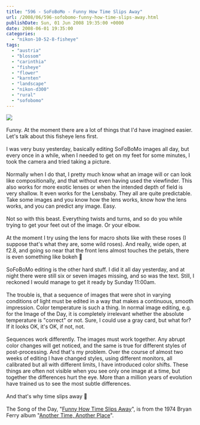 ```yaml
---
title: "596 - SoFoBoMo - Funny How Time Slips Away"
url: /2008/06/596-sofobomo-funny-how-time-slips-away.html
publishDate: Sun, 01 Jun 2008 19:35:00 +0000
date: 2008-06-01 19:35:00
categories: 
  - "nikon-10-52-8-fisheye"
tags: 
  - "austria"
  - "blossom"
  - "carinthia"
  - "fisheye"
  - "flower"
  - "karnten"
  - "landscape"
  - "nikon-d300"
  - "rural"
  - "sofobomo"
---
```

<a href="https://d25zfm9zpd7gm5.cloudfront.net/1200x1200/2008/20080531_171916_ps.jpg" target="_blank"><img src="https://d25zfm9zpd7gm5.cloudfront.net/0600x0600/2008/20080531_171916_ps.jpg"/></a><br/><br/>Funny. At the moment there are a lot of things that I'd have imagined easier. Let's talk about this fisheye lens first. <br/><br/>I was very busy yesterday, basically editing SoFoBoMo images all day, but every once in a while, when I needed to get on my feet for some minutes, I took the camera and tried taking a picture. <br/><br/>Normally when I do that, I pretty much know what an image will or can look like compositionally, and that without even having used the viewfinder. This also works for more exotic lenses or when the intended depth of field is very shallow. It even works for the Lensbaby. They all are quite predictable. Take some images and you know how the lens works, know how the lens works, and you can predict any image. Easy.<br/><br/>Not so with this beast. Everything twists and turns, and so do you while trying to get your feet out of the image. Or your elbow. <br/><br/>At the moment I try using the lens for macro shots like with these roses (I suppose that's what they are, some wild roses). And really, wide open, at f2.8, and going so near that the front lens almost touches the petals, there is even something like bokeh 🙂<br/><br/>SoFoBoMo editing is the other hard stuff. I did it all day yesterday, and at night there were still six or seven images missing, and so was the text. Still, I reckoned I would manage to get it ready by Sunday 11:00am. <br/><br/>The trouble is, that a sequence of images that were shot in varying conditions of light must be edited in a way that makes a continuous, smooth impression. Color temperature is such a thing. In normal image editing, e.g. for the Image of the Day, it is completely irrelevant whether the absolute temperature is "correct" or not. Sure, I could use a gray card, but what for? If it looks OK, it's OK, if not, not. <br/><br/>Sequences work differently. The images must work together. Any abrupt color changes will get noticed, and the same is true for different styles of post-processing. And that's my problem. Over the course of almost two weeks of editing I have changed styles, using different monitors, all calibrated but all with different limits, I have introduced color shifts. These things are often not visible when you see only one image at a time, but together the differences hurt the eye. More than a million years of evolution have trained us to see the most subtle differences.<br/><br/>And that's why time slips away 🙂<br/><br/>The Song of the Day, "<a href="http://www.lyricstime.com/bryan-ferry-funny-how-time-slips-away-lyrics.html" target="_blank">Funny How Time Slips Away</a>", is from the 1974 Bryan Ferry album "<a href="http://www.amazon.com/Another-Time-Place-Bryan-Ferry/dp/B00002DEBB" target="_blank">Another Time, Another Place</a>".
